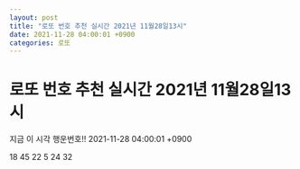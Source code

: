 ```yaml
---
layout: post
title: "로또 번호 추천 실시간 2021년 11월28일13시"
date: 2021-11-28 04:00:01 +0900
categories: 로또
---
```


# 로또 번호 추천 실시간 2021년 11월28일13시

지금 이 시각 행운번호!! 2021-11-28 04:00:01 +0900

 18  45  22  5  24  32 

